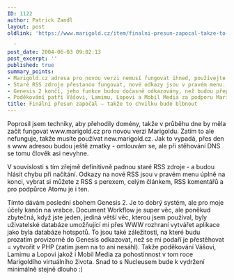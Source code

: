 ```yaml
---
ID: 1122
author: Patrick Zandl
layout: post
oldlink: 'https://www.marigold.cz/item/finalni-presun-zapocal-takze-to-chvilku-bude-blbnout

  '
post_date: 2004-06-03 09:02:13
post_excerpt: ''
published: true
summary_points:
- Marigold.cz adresa pro novou verzi nemusí fungovat ihned, používejte new.marigold.cz.
- Staré RSS zdroje přestanou fungovat, nové odkazy jsou v pravém menu.
- Genesis 2 končí, jeho funkce budou dočasně odkazovány, než budou přepsány v PHP.
- Poděkování patří Vášovi, Lamimu, Lopovi a Mobil Media za podporu Marigoldu.
title: Finální přesun započal – takže to chvilku bude blbnout
---
```


<p>
Poprosil jsem techniky, aby přehodily domény, takže v průběhu dne by měla začít fungovat www.marigold.cz pro novou verzi Marigoldu. Zatím to ale nefunguje, takže musíte používat new.marigold.cz. Jak to vypadá, přes den s www adresou budou ještě zmatky - omlouvám se, ale při stěhování DNS se tomu člověk asi nevyhne.  </p>

<p>
V souvislosti s tím zřejmě definitivně padnou staré RSS zdroje - a budou hlásit chybu při načítání. Odkazy na nové RSS jsou v pravém menu úplně na konci, vybrat si můžete z RSS s perexem, celým článkem, RSS komentářů a pro podpůrce Atomu je i ten. </p>

<p>
Tímto dávám poslední sbohem Genesis 2. Je to dobrý systém, ale pro moje účely kanón na vrabce. Document Workflow je super věc, ale poněkud zbytečná, když jste jeden, jediná větší věc, kterou jsem používal, byly uživatelské databáze umožňující mi přes WWW rozhraní vytvářet aplikace jako byla databáze hotspotů. To jsou také záležitosti, na které budu prozatím provizorně do Genesis odkazovat, než se mi podaří je přestěhovat = vytvořit v PHP (zatím jsem na to ani nesáhl). Takže poděkování Vášovi, Lamimu a Lopovi jakož i Mobil Media za pohostinnost v tom roce Marigoldího virtuálního života. Snad to s Nucleusem bude k vydržení minimálně stejně dlouho :)
</p>